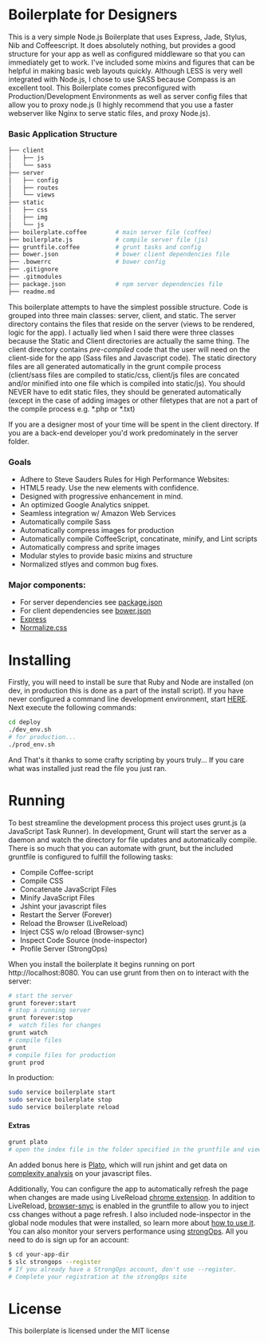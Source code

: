 # Boilerplate for Designers 
This is a very simple Node.js Boilerplate that uses Express, Jade, Stylus, Nib and Coffeescript. It does absolutely nothing, but provides a good structure for your app as well as configured middleware so that you can immediately get to work. I've included some mixins and figures that can be helpful in making basic web layouts quickly. Although LESS is very well integrated with Node.js, I chose to use SASS because Compass is an excellent tool. This Boilerplate comes preconfigured with Production/Development Environments as well as server config files that allow you to proxy node.js (I highly recommend that you use a faster webserver like Nginx to serve static files, and proxy Node.js).

### Basic Application Structure
```sh
├── client
│   ├── js
│   └── sass
├── server
│   ├── config
│   ├── routes
│   └── views
├── static
│   ├── css
│   ├── img
│   └── js
├── boilerplate.coffee        # main server file (coffee)
├── boilerplate.js            # compile server file (js)
├── gruntfile.coffee          # grunt tasks and config
├── bower.json                # bower client dependencies file
├── .bowerrc                  # bower config
├── .gitignore
├── .gitmodules
├── package.json              # npm server dependencies file
├── readme.md
```

This boilerplate attempts to have the simplest possible structure. Code is grouped into three main classes: server, client, and static. The server directory contains the files that reside on the server (views to be rendered, logic for the app). I actually lied when I said there were three classes because the Static and Client directories are actually the same thing. The client directory contains *pre-compiled* code that the user will need on the client-side for the app (Sass files and Javascript code). The static directory files are all generated automatically in the grunt compile process (client/sass files are compiled to static/css, client/js files are concated and/or minified into one file which is compiled into static/js). You should NEVER have to edit static files, they should be generated automatically (except in the case of adding images or other filetypes that are not a part of the compile process e.g. *.php or *.txt)

If you are a designer most of your time will be spent in the client directory. If you are a back-end developer you'd work predominately in the server folder.
### Goals

* Adhere to Steve Sauders Rules for High Performance Websites:
* HTML5 ready. Use the new elements with confidence.
* Designed with progressive enhancement in mind.
* An optimized Google Analytics snippet.
* Seamless integration w/ Amazon Web Services
* Automatically compile Sass
* Automatically compress images for production
* Automatically compile CoffeeScript, concatinate, minify, and Lint scripts
* Automatically compress and sprite images
* Modular styles to provide basic mixins and structure
* Normalized stlyes  and common bug fixes.

### Major components:

* For server dependencies see [package.json](https://github.com/cdrake757/boilerplate/blob/master/package.json)
* For client dependencies see [bower.json](https://github.com/cdrake757/boilerplate/blob/master/bower.json)
* [Express](http://expressjs.com/guide.html)
* [Normalize.css](http://necolas.github.io/normalize.css/)

# Installing

Firstly, you will need to  install be sure that Ruby and Node are installed (on dev, in production this is done as a part of the install script). If you have never configured a command line development environment, start [HERE](https://github.com/cdrake757/boilerplate/tree/master/tutorials#environment). Next execute the following commands:

```sh
cd deploy
./dev_env.sh
# for production...
./prod_env.sh
```
And That's it thanks to some crafty scripting by yours truly... If you care what was installed just read the file you just ran.
# Running
To best streamline the development process this project uses grunt.js (a JavaScript Task Runner). In development, Grunt will start the server as a daemon and watch the directory for file updates and automatically compile. There is so much that you can automate with grunt, but the included gruntfile is configured to fulfill the following tasks:

* Compile Coffee-script
* Compile CSS 
* Concatenate JavaScript Files
* Minify JavaScript Files
* Jshint your javascript files
* Restart the Server (Forever)
* Reload the Browser (LiveReload)
* Inject CSS w/o reload (Browser-sync)
* Inspect Code Source (node-inspector)
* Profile Server (StrongOps)

When you install the boilerplate it begins running on port http://localhost:8080. You can use grunt from then on to interact with the server:
```sh
# start the server
grunt forever:start
# stop a running server
grunt forever:stop 
#  watch files for changes
grunt watch
# compile files
grunt
# compile files for production
grunt prod 
```
In production:

```sh
sudo service boilerplate start
sudo service boilerplate stop
sudo service boilerplate reload
```
#### Extras
```sh
grunt plato
# open the index file in the folder specified in the gruntfile and view report
```
An added bonus here is [Plato](https://github.com/jsoverson/plato), which will run jshint and get data on [complexity analysis](http://jsoverson.github.io/plato/examples/jquery/) on your javascript files.

Additionally, You can configure the app to automatically refresh the page when changes are made using LiveReload [chrome extension](https://chrome.google.com/webstore/detail/livereload/jnihajbhpnppcggbcgedagnkighmdlei). In addition to LiveReload, [browser-snyc](https://github.com/shakyShane/grunt-browser-sync) is enabled in the gruntfile to allow you to inject css changes without a page refresh. I also included node-inspector in the global node modules that were installed, so learn more about [how to use it](https://github.com/node-inspector/node-inspector). 
You can also monitor your servers performance using [strongOps](http://strongloop.com/node-js-performance/strongops/). All you need to do is sign up for an account:
```sh
$ cd your-app-dir
$ slc strongops --register
# If you already have a StrongOps account, don't use --register.
# Complete your registration at the strongOps site
```

# License
This boilerplate is licensed under the MIT license
